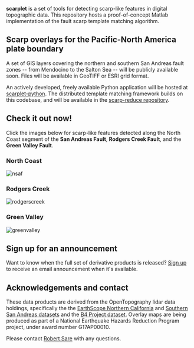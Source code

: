 **scarplet** is a set of tools for detecting scarp-like features in digital topographic data. This repository hosts a proof-of-concept Matlab implementation of the fault scarp template matching algorithm.

## Scarp overlays for the Pacific-North America plate boundary

A set of GIS layers covering the northern and southern San Andreas fault zones -- from Mendocino to the Salton Sea -- will be publicly available soon. Files will be available in GeoTIFF or ESRI grid format.

An actively developed, freely available Python application will be hosted at [scarplet-python](https://github.com/rmsare/scarplet-python). The distributed template matching framework builds on this codebase, and will be available in the [scarp-reduce repository](https://github.com/rmsare/scarp-reduce).

## Check it out now!

Click the images below for scarp-like features detected along the North Coast segment of the **San Andreas Fault**, **Rodgers Creek Fault**, and the **Green Valley Fault**.

### North Coast
![nsaf](https://github.com/stgl/scarplet/raw/master/docs/img/nsaf.png "Northern San Andreas Fault")

### Rodgers Creek
![rodgerscreek](https://github.com/stgl/scarplet/raw/master/docs/img/rodgerscreek.png "Rodgers Creek Fault")

### Green Valley
![greenvalley](https://github.com/stgl/scarplet/raw/master/docs/img/greenvalley.png "Green Valley Fault")

## Sign up for an announcement

Want to know when the full set of derivative products is released? [Sign up](http://eepurl.com/c8w3E1) to receive an email announcement when it's available.

## Acknowledgements and contact

These data products are derived from the OpenTopography lidar data holdings, specifically the the [EarthScope Northern California](http://opentopo.sdsc.edu/datasetMetadata?otCollectionID=OT.052008.32610.1) and [Southern San Andreas datasets](http://opentopo.sdsc.edu/datasetMetadata?otCollectionID=OT.122009.32611.1) and the [B4 Project dataset](http://opentopo.sdsc.edu/datasetMetadata?otCollectionID=OT.032006.32611.1). Overlay maps are being produced as part of a National Earthquake Hazards Reduction Program project, under award number G17AP00010.

Please contact [Robert Sare](rmsare@NOSPAMstanford.edu) with any questions.
